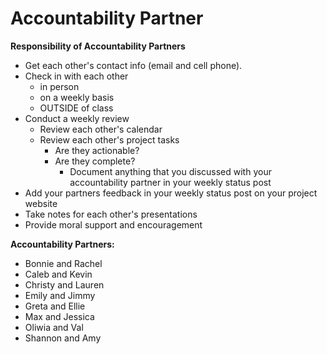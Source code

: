 # Accountability Partner

**Responsibility of Accountability Partners**

* Get each other's contact info \(email and cell phone\).
* Check in with each other 
  * in person 
  * on a weekly basis 
  * OUTSIDE of class
* Conduct a weekly review
  * Review each other's calendar
  * Review each other's project tasks
    * Are they actionable?
    * Are they complete?
      * Document anything that you discussed with your accountability partner in your weekly status post
* Add your partners feedback in your weekly status post on your project website
* Take notes for each other's presentations
* Provide moral support and encouragement

**Accountability Partners:**

* Bonnie and Rachel
* Caleb and Kevin
* Christy and Lauren
* Emily and Jimmy
* Greta and Ellie
* Max and Jessica
* Oliwia and Val
* Shannon and Amy



